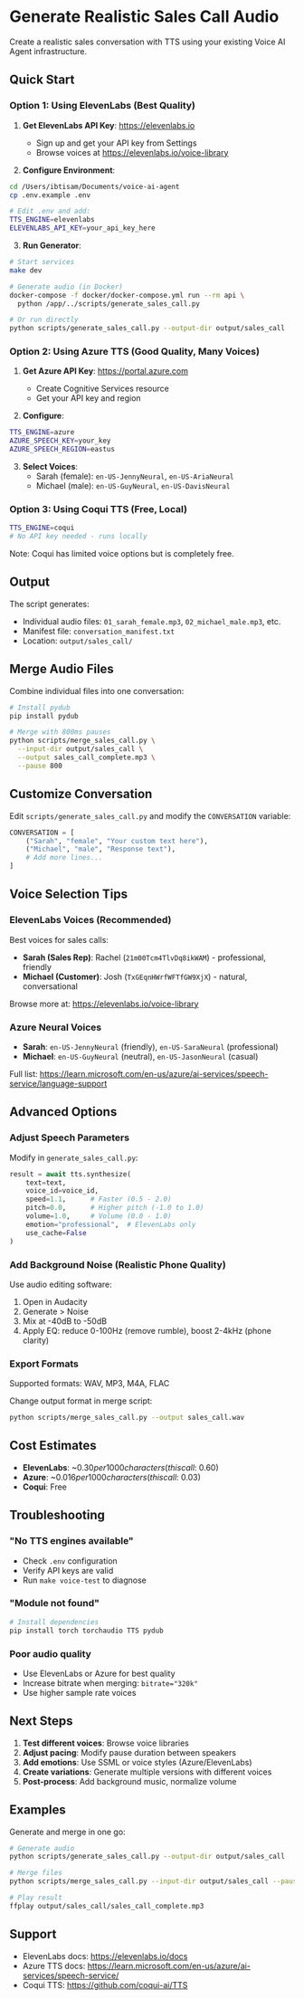 # Generate Realistic Sales Call Audio

Create a realistic sales conversation with TTS using your existing Voice AI Agent infrastructure.

## Quick Start

### Option 1: Using ElevenLabs (Best Quality)

1. **Get ElevenLabs API Key**: https://elevenlabs.io
   - Sign up and get your API key from Settings
   - Browse voices at https://elevenlabs.io/voice-library

2. **Configure Environment**:
```bash
cd /Users/ibtisam/Documents/voice-ai-agent
cp .env.example .env

# Edit .env and add:
TTS_ENGINE=elevenlabs
ELEVENLABS_API_KEY=your_api_key_here
```

3. **Run Generator**:
```bash
# Start services
make dev

# Generate audio (in Docker)
docker-compose -f docker/docker-compose.yml run --rm api \
  python /app/../scripts/generate_sales_call.py

# Or run directly
python scripts/generate_sales_call.py --output-dir output/sales_call
```

### Option 2: Using Azure TTS (Good Quality, Many Voices)

1. **Get Azure API Key**: https://portal.azure.com
   - Create Cognitive Services resource
   - Get your API key and region

2. **Configure**:
```bash
TTS_ENGINE=azure
AZURE_SPEECH_KEY=your_key
AZURE_SPEECH_REGION=eastus
```

3. **Select Voices**:
   - Sarah (female): `en-US-JennyNeural`, `en-US-AriaNeural`
   - Michael (male): `en-US-GuyNeural`, `en-US-DavisNeural`

### Option 3: Using Coqui TTS (Free, Local)

```bash
TTS_ENGINE=coqui
# No API key needed - runs locally
```

Note: Coqui has limited voice options but is completely free.

## Output

The script generates:
- Individual audio files: `01_sarah_female.mp3`, `02_michael_male.mp3`, etc.
- Manifest file: `conversation_manifest.txt`
- Location: `output/sales_call/`

## Merge Audio Files

Combine individual files into one conversation:

```bash
# Install pydub
pip install pydub

# Merge with 800ms pauses
python scripts/merge_sales_call.py \
  --input-dir output/sales_call \
  --output sales_call_complete.mp3 \
  --pause 800
```

## Customize Conversation

Edit `scripts/generate_sales_call.py` and modify the `CONVERSATION` variable:

```python
CONVERSATION = [
    ("Sarah", "female", "Your custom text here"),
    ("Michael", "male", "Response text"),
    # Add more lines...
]
```

## Voice Selection Tips

### ElevenLabs Voices (Recommended)
Best voices for sales calls:
- **Sarah (Sales Rep)**: Rachel (`21m00Tcm4TlvDq8ikWAM`) - professional, friendly
- **Michael (Customer)**: Josh (`TxGEqnHWrfWFTfGW9XjX`) - natural, conversational

Browse more at: https://elevenlabs.io/voice-library

### Azure Neural Voices
- **Sarah**: `en-US-JennyNeural` (friendly), `en-US-SaraNeural` (professional)
- **Michael**: `en-US-GuyNeural` (neutral), `en-US-JasonNeural` (casual)

Full list: https://learn.microsoft.com/en-us/azure/ai-services/speech-service/language-support

## Advanced Options

### Adjust Speech Parameters

Modify in `generate_sales_call.py`:

```python
result = await tts.synthesize(
    text=text,
    voice_id=voice_id,
    speed=1.1,      # Faster (0.5 - 2.0)
    pitch=0.0,      # Higher pitch (-1.0 to 1.0)
    volume=1.0,     # Volume (0.0 - 1.0)
    emotion="professional",  # ElevenLabs only
    use_cache=False
)
```

### Add Background Noise (Realistic Phone Quality)

Use audio editing software:
1. Open in Audacity
2. Generate > Noise
3. Mix at -40dB to -50dB
4. Apply EQ: reduce 0-100Hz (remove rumble), boost 2-4kHz (phone clarity)

### Export Formats

Supported formats: WAV, MP3, M4A, FLAC

Change output format in merge script:
```bash
python scripts/merge_sales_call.py --output sales_call.wav
```

## Cost Estimates

- **ElevenLabs**: ~$0.30 per 1000 characters (this call: ~$0.60)
- **Azure**: ~$0.016 per 1000 characters (this call: ~$0.03)
- **Coqui**: Free

## Troubleshooting

### "No TTS engines available"
- Check `.env` configuration
- Verify API keys are valid
- Run `make voice-test` to diagnose

### "Module not found"
```bash
# Install dependencies
pip install torch torchaudio TTS pydub
```

### Poor audio quality
- Use ElevenLabs or Azure for best quality
- Increase bitrate when merging: `bitrate="320k"`
- Use higher sample rate voices

## Next Steps

1. **Test different voices**: Browse voice libraries
2. **Adjust pacing**: Modify pause duration between speakers
3. **Add emotions**: Use SSML or voice styles (Azure/ElevenLabs)
4. **Create variations**: Generate multiple versions with different voices
5. **Post-process**: Add background music, normalize volume

## Examples

Generate and merge in one go:
```bash
# Generate audio
python scripts/generate_sales_call.py --output-dir output/sales_call

# Merge files
python scripts/merge_sales_call.py --input-dir output/sales_call --pause 1000

# Play result
ffplay output/sales_call/sales_call_complete.mp3
```

## Support

- ElevenLabs docs: https://elevenlabs.io/docs
- Azure TTS docs: https://learn.microsoft.com/en-us/azure/ai-services/speech-service/
- Coqui TTS: https://github.com/coqui-ai/TTS
